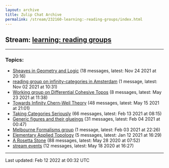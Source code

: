 ```yaml
---
layout: archive
title: Zulip Chat Archive
permalink: /stream/232160-learning:-reading-groups/index.html
---
```


## Stream: [learning: reading groups](https://mattecapu.github.io/ct-zulip-archive/stream/232160-learning:-reading-groups/index.html)
---

### Topics:

* [Sheaves in Geometry and Logic](topic/Sheaves.20in.20Geometry.20and.20Logic.html) (18 messages, latest: Nov 24 2021 at 20:16)
* [reading group on infinity-categories in Amsterdam](topic/reading.20group.20on.20infinity-categories.20in.20Amsterdam.html) (1 message, latest: Nov 02 2021 at 10:31)
* [Working group on Differential Cohesive Topos](topic/Working.20group.20on.20Differential.20Cohesive.20Topos.html) (8 messages, latest: May 23 2021 at 11:38)
* [Towards Infinity Chern-Weil Theory](topic/Towards.20Infinity.20Chern-Weil.20Theory.html) (48 messages, latest: May 15 2021 at 21:01)
* [Taking Categories Seriously](topic/Taking.20Categories.20Seriously.html) (66 messages, latest: Feb 13 2021 at 08:15)
* [Generic figures and their glueings](topic/Generic.20figures.20and.20their.20glueings.html) (31 messages, latest: Feb 04 2021 at 00:47)
* [Melbourne Formalisms group](topic/Melbourne.20Formalisms.20group.html) (1 message, latest: Feb 03 2021 at 22:26)
* [Elementary Applied Topology](topic/Elementary.20Applied.20Topology.html) (5 messages, latest: Jan 12 2021 at 16:29)
* [A Rosetta Stone](topic/A.20Rosetta.20Stone.html) (88 messages, latest: May 28 2020 at 07:52)
* [stream events](topic/stream.20events.html) (12 messages, latest: May 18 2020 at 16:27)

<hr><p>Last updated: Feb 12 2022 at 00:32 UTC</p>